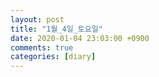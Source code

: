 ```yaml
---
layout: post
title: "1월_4일_토요일"
date: 2020-01-04 23:03:00 +0900
comments: true 
categories: [diary] 
---
```


